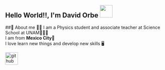 <h2> Hello World!!, I'm David Orbe <img src="https://media.giphy.com/media/wrwRs5SZHfP6E/giphy.gif" width="40"></h2>

<!-- Description about me -->
##🤔 About me 👨‍💻 
I am a Physics student and associate teacher at Science School at UNAM🏫👨‍🔬<br />
I am from <strong> Mexico City</strong>🌮<br />
I love learn new things and develop new skills 🖥️<br />


[<img src='https://cdn.jsdelivr.net/npm/simple-icons@3.0.1/icons/github.svg' alt='github' height='40'>](https://github.com/DavidOrbe)  
